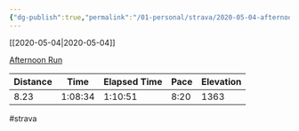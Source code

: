 ```yaml
---
{"dg-publish":true,"permalink":"/01-personal/strava/2020-05-04-afternoon-run/"}
---
```



[[2020-05-04\|2020-05-04]]

[Afternoon Run](https://www.strava.com/activities/3398868689)

| Distance | Time    | Elapsed Time | Pace | Elevation |
| -------- | ------- | ------------ | ---- | --------- |
| 8.23     | 1:08:34 | 1:10:51      | 8:20 | 1363      |




#strava
